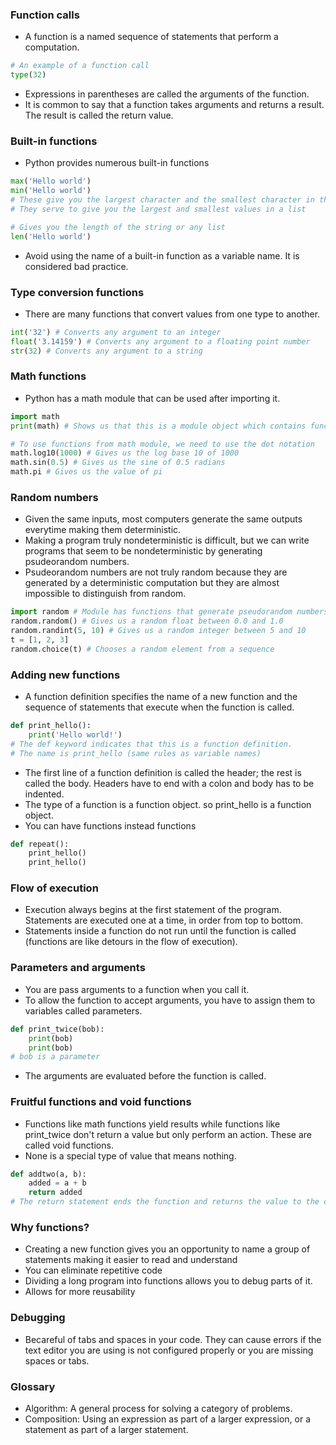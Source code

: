 ### Function calls
- A function is a named sequence of statements that perform a computation.
```python
# An example of a function call
type(32)
```
- Expressions in parentheses are called the arguments of the function.
- It is common to say that a function takes arguments and returns a result. The result is called the return value.
  
### Built-in functions
- Python provides numerous built-in functions
```python
max('Hello world')
min('Hello world')
# These give you the largest character and the smallest character in the string
# They serve to give you the largest and smallest values in a list
```
```python
# Gives you the length of the string or any list
len('Hello world')
```
- Avoid using the name of a built-in function as a variable name. It is considered bad practice.

### Type conversion functions
- There are many functions that convert values from one type to another.
```python
int('32') # Converts any argument to an integer
float('3.14159') # Converts any argument to a floating point number
str(32) # Converts any argument to a string
```

### Math functions
- Python has a math module that can be used after importing it.
```python
import math
print(math) # Shows us that this is a module object which contains functions and variables defined in the module.

# To use functions from math module, we need to use the dot notation
math.log10(1000) # Gives us the log base 10 of 1000
math.sin(0.5) # Gives us the sine of 0.5 radians
math.pi # Gives us the value of pi
```

### Random numbers
- Given the same inputs, most computers generate the same outputs everytime making them deterministic.
- Making a program truly nondeterministic is difficult, but we can write programs that seem to be nondeterministic by generating psudeorandom numbers.
- Psudeorandom numbers are not truly random because they are generated by a deterministic computation but they are almost impossible to distinguish from random.
```python
import random # Module has functions that generate pseudorandom numbers
random.random() # Gives us a random float between 0.0 and 1.0
random.randint(5, 10) # Gives us a random integer between 5 and 10
t = [1, 2, 3]
random.choice(t) # Chooses a random element from a sequence
```

### Adding new functions
- A function definition specifies the name of a new function and the sequence of statements that execute when the function is called.
```python
def print_hello():
    print('Hello world!')
# The def keyword indicates that this is a function definition. 
# The name is print_hello (same rules as variable names)
```
- The first line of a function definition is called the header; the rest is called the body. Headers have to end with a colon and body has to be indented.
- The type of a function is a function object. so print_hello is a function object.
- You can have functions instead functions
```python
def repeat():
    print_hello()
    print_hello()
```

### Flow of execution
- Execution always begins at the first statement of the program. Statements are executed one at a time, in order from top to bottom.
- Statements inside a function do not run until the function is called (functions are like detours in the flow of execution).
  
### Parameters and arguments
- You are pass arguments to a function when you call it.
- To allow the function to accept arguments, you have to assign them to variables called parameters.
```python
def print_twice(bob):
    print(bob)
    print(bob)
# bob is a parameter
```
- The arguments are evaluated before the function is called.

### Fruitful functions and void functions
- Functions like math functions yield results while functions like print_twice don't return a value but only perform an action. These are called void functions.
- None is a special type of value that means nothing.
```python
def addtwo(a, b):
    added = a + b
    return added
# The return statement ends the function and returns the value to the caller.
```

### Why functions?
- Creating a new function gives you an opportunity to name a group of statements making it easier to read and understand
- You can eliminate repetitive code
- Dividing a long program into functions allows you to debug parts of it.
- Allows for more reusability

### Debugging
- Becareful of tabs and spaces in your code. They can cause errors if the text editor you are using is not configured properly or you are missing spaces or tabs.

### Glossary
- Algorithm: A general process for solving a category of problems.
- Composition: Using an expression as part of a larger expression, or a statement as part of a larger statement.



